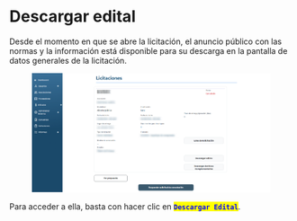 # Descargar edital

Desde el momento en que se abre la licitación, el anuncio público con las normas y la información está disponible para su descarga en la pantalla de datos generales de la licitación.

<figure><img src="../../../.gitbook/assets/lici-dado.png" alt=""><figcaption></figcaption></figure>

Para acceder a ella, basta con hacer clic en <mark style="color:blue;">**`Descargar Edital`**</mark>.
